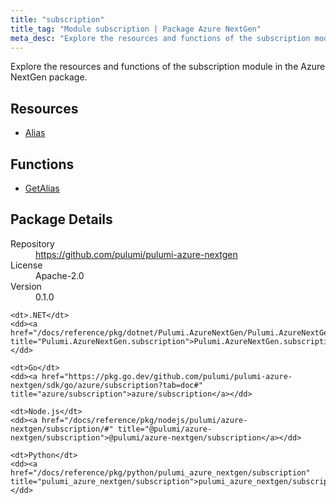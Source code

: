 ```yaml
---
title: "subscription"
title_tag: "Module subscription | Package Azure NextGen"
meta_desc: "Explore the resources and functions of the subscription module in the Azure NextGen package."
---
```


<!-- WARNING: this file was generated by Pulumi Docs Generator. -->
<!-- Do not edit by hand unless you're certain you know what you are doing! -->

Explore the resources and functions of the subscription module in the Azure NextGen package.

<h2 id="resources">Resources</h2>
<ul class="api">
    <li><a href="alias" title="Alias"><span class="symbol resource"></span>Alias</a></li>
</ul>

<h2 id="functions">Functions</h2>
<ul class="api">
    <li><a href="getalias" title="GetAlias"><span class="symbol function"></span>GetAlias</a></li>
</ul>

<h2 id="package-details">Package Details</h2>
<dl class="package-details">
	<dt>Repository</dt>
	<dd><a href="https://github.com/pulumi/pulumi-azure-nextgen">https://github.com/pulumi/pulumi-azure-nextgen</a></dd>
	<dt>License</dt>
	<dd>Apache-2.0</dd>
	<dt>Version</dt>
	<dd>0.1.0</dd>
</dl>



<dl class="tabular">

    <dt>.NET</dt>
    <dd><a href="/docs/reference/pkg/dotnet/Pulumi.AzureNextGen/Pulumi.AzureNextGen.subscription.html" title="Pulumi.AzureNextGen.subscription">Pulumi.AzureNextGen.subscription</a></dd>

    <dt>Go</dt>
    <dd><a href="https://pkg.go.dev/github.com/pulumi/pulumi-azure-nextgen/sdk/go/azure/subscription?tab=doc#" title="azure/subscription">azure/subscription</a></dd>

    <dt>Node.js</dt>
    <dd><a href="/docs/reference/pkg/nodejs/pulumi/azure-nextgen/subscription/#" title="@pulumi/azure-nextgen/subscription">@pulumi/azure-nextgen/subscription</a></dd>

    <dt>Python</dt>
    <dd><a href="/docs/reference/pkg/python/pulumi_azure_nextgen/subscription" title="pulumi_azure_nextgen/subscription">pulumi_azure_nextgen/subscription</a></dd>

</dl>

